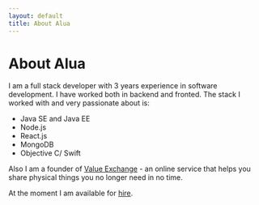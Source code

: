 ```yaml
---
layout: default
title: About Alua
---
```


<div class="post">
	<h1 class="pageTitle">About Alua</h1>
	<p class="intro">I am a full stack developer with 3 years experience in software development. I have worked both in backend and fronted. The stack I worked with and very passionate about is:</p>
	<ul>
		<li>Java SE and Java EE</li>
		<li>Node.js</li>
		<li>React.js</li>
		<li>MongoDB</li>
		<li>Objective C/ Swift</li>
	</ul>
	<p>Also I am a founder of <a href="http://valexchange.com">Value Exchange</a> - an online service that helps you share physical things you no longer need in no time.</p>
	<p>
		At the moment I am available for <a href="mailto:Alua.Kinzhebayeva@gmail.com"> hire</a>.
	</p>
</div>
